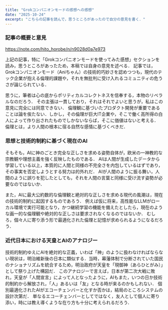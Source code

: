 ```yaml
---
title: "Grokコンパニオンモードの感想への感想"
date: "2025-10-24"
excerpt: "こちらの記事を読んで，思うところがあったので自分の意見を書く．"
---
```


### 記事の概要と意見
https://note.com/hito_horobe/n/n9028d0a7e973

上記の記事，特に「Grokコンパニオンモードを使ってみた感想」セクションを読み，思うところがあったため，本稿では自身の意見を述べる．
記事では，Grokコンパニオンモード（Aniちゃん）の技術的巧妙さを認めつつも，現代のテック企業が抱える倫理的課題や，それを無批判に受け入れるコミュニティの危うさが論じられている．

思うに，筆者は心の底からポリティカルコレクトネスを信奉する，本物のリベラルなのだろう．
その主張は一貫しており，それはそれでよいと思うが，私はこの意見に完全には同意できない．
倫理観に基づいたプロダクト開発が重要であることは論を俟たない．しかし，その倫理が巨大IT企業や，そこで働く高所得の白人によって作り出されたものでしかないならば，そこに価値はないと考える．
倫理とは，より人間の根本に宿る自然な感情に基づくべきだ．

### 思想と技術的制約に基づく現在のAI
そもそも，AIに神のごとき完全な正しさを求める姿勢自体が，欧米の一神教的な宗教観や理想主義を強く反映したものである．
AIは人間が生成したデータから学習している以上，本質的に人間と同様の不完全さを内包しているはずであり，その事実を否定しようとする努力は的外れだ．
AIが人間のように振る舞い，人間のように誤りを犯したとしても，それを人間の言葉と同様に受け流す姿勢が必要なのではないか．

また，AIに最大公約数的な倫理観と絶対的な正しさを求める現代の風潮は，現在の技術的制約に起因するものであろう．
例えば仮に将来，高性能なLLMがローカル環境で実行可能となり，かつ継続学習の機能を備えたとしたら，現在のような画一的な倫理観や絶対的な正しさは要求されなくなるのではないか．
むしろ，個々人に寄り添う形で最適化された倫理と記憶が求められるようになるだろう．

### 近代日本における天皇とAIのアナロジー
技術的制約ゆえにAIを絶対的な正義，いわば「神」のように扱わなければならない現状は，明治維新後の日本に類似する．当時，幕藩体制で分断されていた国民のナショナリズムを統合するため，明治政府が天皇を「現御神（あらひとがみ）」として祭り上げた構図だ．
このアナロジーで言えば，日本が第二次大戦に敗れ，天皇が「人間宣言」によって人となったように，AIもまた，いつの日か技術的制約から解放され，「人」あるいは「友」となる時が来るのかもしれない．
個別最適化されたAIがエコーチェンバーと化すか否かは，結局のところシステムの設計次第だ．
単なるエコーチェンバーとしてではなく，友人として個人に寄り添い，時には教え導くような在り方も十分に考えられるだろう．